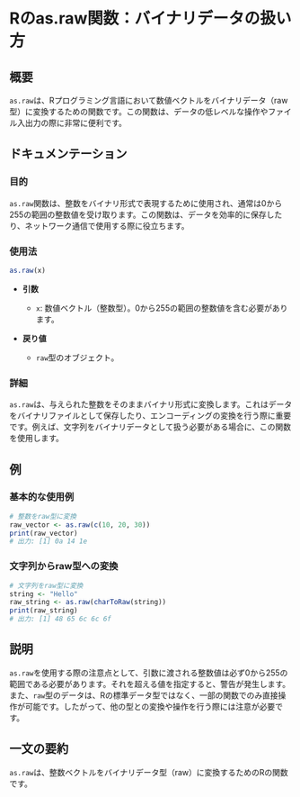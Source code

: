 <!--
Meta Description: # Rのas.raw関数：バイナリデータの扱い方 ## 概要 `as.raw`は、Rプログラミング言語において数値ベクトルをバイナリデータ（raw型）に変換するための関数です。この関数は、データの低レベルな操作やファイル入出力の際に非常に便利です。 ## ドキュメンテーション ### 目的 `as....
Meta Keywords: raw, この関数は, raw_vector, print, string
-->

# Rのas.raw関数：バイナリデータの扱い方

## 概要
`as.raw`は、Rプログラミング言語において数値ベクトルをバイナリデータ（raw型）に変換するための関数です。この関数は、データの低レベルな操作やファイル入出力の際に非常に便利です。

## ドキュメンテーション

### 目的
`as.raw`関数は、整数をバイナリ形式で表現するために使用され、通常は0から255の範囲の整数値を受け取ります。この関数は、データを効率的に保存したり、ネットワーク通信で使用する際に役立ちます。

### 使用法
```R
as.raw(x)
```
- **引数**
  - `x`: 数値ベクトル（整数型）。0から255の範囲の整数値を含む必要があります。

- **戻り値**
  - `raw`型のオブジェクト。

### 詳細
`as.raw`は、与えられた整数をそのままバイナリ形式に変換します。これはデータをバイナリファイルとして保存したり、エンコーディングの変換を行う際に重要です。例えば、文字列をバイナリデータとして扱う必要がある場合に、この関数を使用します。

## 例

### 基本的な使用例
```R
# 整数をraw型に変換
raw_vector <- as.raw(c(10, 20, 30))
print(raw_vector)
# 出力: [1] 0a 14 1e
```

### 文字列からraw型への変換
```R
# 文字列をraw型に変換
string <- "Hello"
raw_string <- as.raw(charToRaw(string))
print(raw_string)
# 出力: [1] 48 65 6c 6c 6f
```

## 説明
`as.raw`を使用する際の注意点として、引数に渡される整数値は必ず0から255の範囲である必要があります。それを超える値を指定すると、警告が発生します。また、`raw`型のデータは、Rの標準データ型ではなく、一部の関数でのみ直接操作が可能です。したがって、他の型との変換や操作を行う際には注意が必要です。

## 一文の要約
`as.raw`は、整数ベクトルをバイナリデータ型（raw）に変換するためのRの関数です。